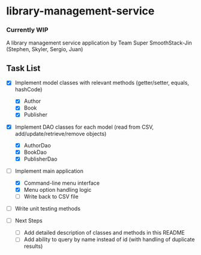 # library-management-service
### **Currently WIP**
A library management service application by Team Super SmoothStack-Jin (Stephen, Skyler, Sergio, Juan)

## Task List
- [x] Implement model classes with relevant methods (getter/setter, equals, hashCode)
  - [x] Author
  - [x] Book
  - [x] Publisher
  
- [x] Implement DAO classes for each model (read from CSV, add/update/retrieve/remove objects)
  - [x] AuthorDao
  - [x] BookDao
  - [x] PublisherDao
  
- [ ] Implement main application
  - [x] Command-line menu interface
  - [x] Menu option handling logic
  - [ ] Write back to CSV file
  
- [ ] Write unit testing methods

- [ ] Next Steps
  - [ ] Add detailed description of classes and methods in this README
  - [ ] Add ability to query by name instead of id (with handling of duplicate results)
